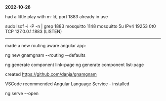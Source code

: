 **2022-10-28**

had a little play with m-ld, port 1883 already in use

sudo lsof -i -P -n | grep 1883
mosquitto 1148 mosquitto 5u IPv4 19253 0t0 TCP 127.0.0.1:1883 (LISTEN)

---

made a new routing aware angular app:

ng new gnamgnam --routing --defaults

ng generate component link-page
ng generate component list-page

created https://github.com/danja/gnamgnam

VSCode recommended Angular Language Service - installed

ng serve --open
